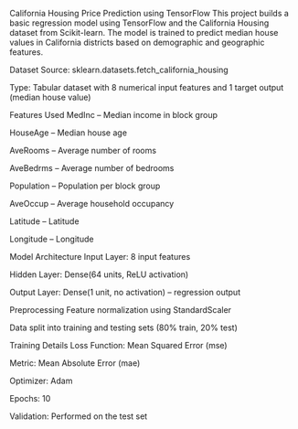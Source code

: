 California Housing Price Prediction using TensorFlow
This project builds a basic regression model using TensorFlow and the California Housing dataset from Scikit-learn. The model is trained to predict median house values in California districts based on demographic and geographic features.

Dataset
Source: sklearn.datasets.fetch_california_housing

Type: Tabular dataset with 8 numerical input features and 1 target output (median house value)

Features Used
MedInc – Median income in block group

HouseAge – Median house age

AveRooms – Average number of rooms

AveBedrms – Average number of bedrooms

Population – Population per block group

AveOccup – Average household occupancy

Latitude – Latitude

Longitude – Longitude

Model Architecture
Input Layer: 8 input features

Hidden Layer: Dense(64 units, ReLU activation)

Output Layer: Dense(1 unit, no activation) – regression output

Preprocessing
Feature normalization using StandardScaler

Data split into training and testing sets (80% train, 20% test)

Training Details
Loss Function: Mean Squared Error (mse)

Metric: Mean Absolute Error (mae)

Optimizer: Adam

Epochs: 10

Validation: Performed on the test set
